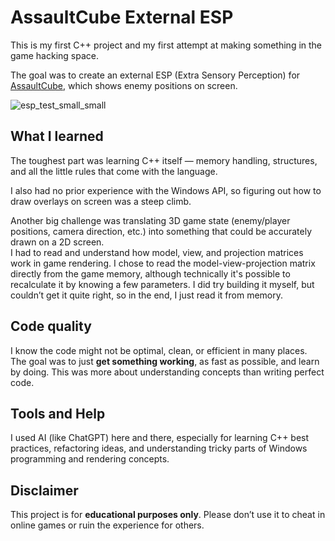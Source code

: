 # AssaultCube External ESP

This is my first C++ project and my first attempt at making something in the game hacking space.

The goal was to create an external ESP (Extra Sensory Perception) for [AssaultCube](https://assault.cubers.net/), which shows enemy positions on screen.

![esp_test_small_small](https://github.com/user-attachments/assets/c25499b9-19d9-489b-a0ad-f31c22c317e8)

## What I learned

The toughest part was learning C++ itself — memory handling, structures, and all the little rules that come with the language.

I also had no prior experience with the Windows API, so figuring out how to draw overlays on screen was a steep climb.

Another big challenge was translating 3D game state (enemy/player positions, camera direction, etc.) into something that could be accurately drawn on a 2D screen.  
I had to read and understand how model, view, and projection matrices work in game rendering. I chose to read the model-view-projection matrix directly from the game memory, although technically it's possible to recalculate it by knowing a few parameters. I did try building it myself, but couldn’t get it quite right, so in the end, I just read it from memory.

## Code quality

I know the code might not be optimal, clean, or efficient in many places. The goal was to just **get something working**, as fast as possible, and learn by doing. This was more about understanding concepts than writing perfect code.

## Tools and Help

I used AI (like ChatGPT) here and there, especially for learning C++ best practices, refactoring ideas, and understanding tricky parts of Windows programming and rendering concepts.

## Disclaimer

This project is for **educational purposes only**. Please don’t use it to cheat in online games or ruin the experience for others.
